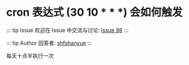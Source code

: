 # cron 表达式 (30 10 * * *) 会如何触发



::: tip Issue 
 欢迎在 Issue 中交流与讨论: [Issue 98](https://github.com/shfshanyue/Daily-Question/issues/98) 
:::

::: tip Author 
回答者: [shfshanyue](https://github.com/shfshanyue) 
:::

每天十点半执行一次
